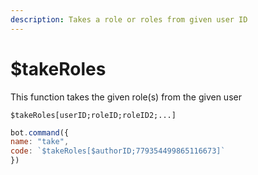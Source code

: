 ```yaml
---
description: Takes a role or roles from given user ID
---
```


# $takeRoles

This function takes the given role\(s\) from the given user

```text
$takeRoles[userID;roleID;roleID2;...]
```

```javascript
bot.command({
name: "take",
code: `$takeRoles[$authorID;779354499865116673]`
})
```


